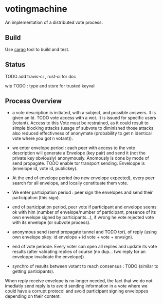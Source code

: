 votingmachine
=============

An implementation of a distributed vote process.

Build
-----

Use [cargo](http://crates.io) tool to build and test.

Status
------

TODO add travis-ci , rust-ci for doc

wip
TODO : type and store for trusted keyval

Process Overview
----------------

- a vote description is initiated, with a subject, and possible answers. It is given an Id.
TODO vote access with a wot.
It is issued for specific users (votant).
Access to this Vote must be restrained, as it could result to simple blocking attacks (usage of subvote to diminished those attacks also reduced effectivness of anonymate (probability to get n identical vote where you got n votant)).

- we enter envelope period : each peer with access to the vote description will generate a Envelope (key pair) and send it (not the private key obviously) anonymously.
Anomously is done by mode of send propagate. TODO enable tor transport sending. Enveloppe is (envelope id, vote id, publickey).

- At the end of envelope period (no new envelope expected), every peer search for all envelope, and locally constituate them vote. 

- We enter participation period : peer sign the envelopes and send their participation (this sign).

- end of participation period, peer vote if participant and envelope seems ok with him (number of envelope/number of participant, presence of its own envelope signed by participants...), if wrong he vote rejected vote with its envelope (or subvote process).

- anonymous send (send propagate tunnel and TODO tor), of reply (using own envelope pkey: id envelope + id vote + vote + envsign).

- end of vote periode. Every voter can open all replies and update its vote results (after valdating replies of course (no dup... two reply for an enveloppe invalidate the envelope))

- synchro of results between votant to reach consensus : TODO (similar to getting participants).

When reply receive envelope is no longer needed, the fact that we do not imediatly send reply is to avoid sending information in a vote where we could have a corrupt protocol and avoid participant signing enveloppes depending on their content.

